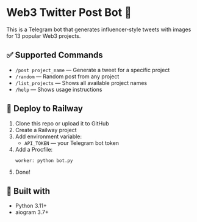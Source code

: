 
# Web3 Twitter Post Bot 🤖

This is a Telegram bot that generates influencer-style tweets with images for 13 popular Web3 projects.

## ✅ Supported Commands
- `/post project_name` — Generate a tweet for a specific project
- `/random` — Random post from any project
- `/list_projects` — Shows all available project names
- `/help` — Shows usage instructions

## 🚀 Deploy to Railway

1. Clone this repo or upload it to GitHub
2. Create a Railway project
3. Add environment variable:
   - `API_TOKEN` — your Telegram bot token
4. Add a Procfile:
   ```
   worker: python bot.py
   ```
5. Done!

## 🧱 Built with
- Python 3.11+
- aiogram 3.7+
